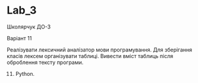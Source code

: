 # Lab_3

Школярчук ДО-3

Варіант 11

  Реалізувати лексичний аналізатор мови програмування. Для зберігання класів
лексем організувати таблиці. Вивести вміст таблиць після оброблення тексту
програми.

11. Python.
